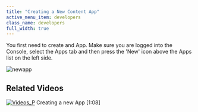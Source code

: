```yaml
---
title: "Creating a New Content App"
active_menu_item: developers
class_name: developers
full_width: true
---
```



You first need to create and App. Make sure you are logged into the Console, select the Apps tab and then press the 'New' icon above the Apps list on the left side.

![newapp](/img/docs/newapp.zoom84.png)

## Related Videos

[![Videos\_P](/img/docs/videos_p.png)](http://www.youtube.com/v/hKftVYFAL8M?autoplay=1&hd=1&fs=1&showsearch=0&rel=0&) Creating a new App [1:08]

